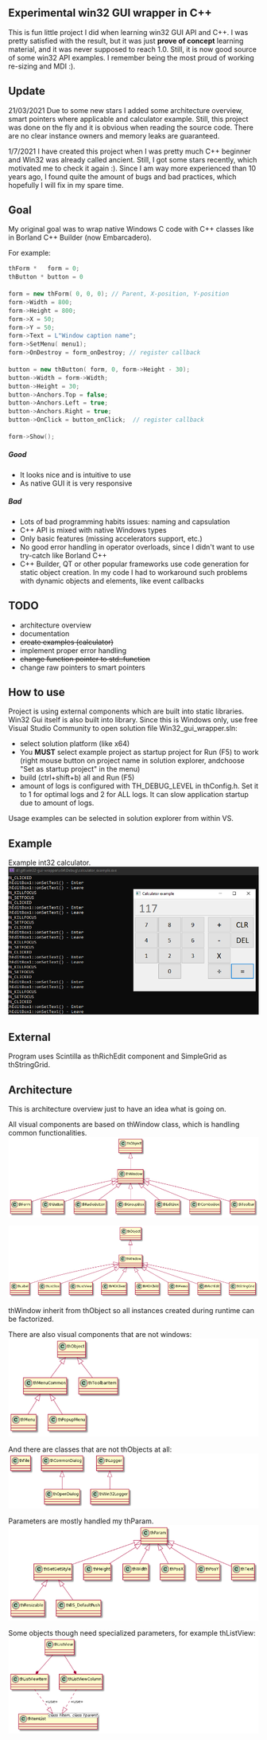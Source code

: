 ## Experimental win32 GUI wrapper in C++
This is fun little project I did when learning win32 GUI API and C++.
I was pretty satisfied with the result, but it was just **prove of concept** learning material, and it was never supposed to reach 1.0.
Still, it is now good source of some win32 API examples. I remember being the most proud of working re-sizing and MDI :).

## Update
21/03/2021
Due to some new stars I added some architecture overview, smart pointers where applicable and calculator example. Still, this project was done on the fly and it is obvious when reading the source code. There are no clear instance owners and memory leaks are guaranteed.

1/7/2021
I have created this project when I was pretty much C++ beginner and Win32 was already called ancient. Still, I got some stars recently, which motivated me to check it again :). Since I am way more experienced than 10 years ago, I found quite the amount of bugs and bad practices, which hopefully I will fix in my spare time.

## Goal
My original goal was to wrap native Windows C code with C++ classes like in Borland C++ Builder (now Embarcadero).

For example:

```c++
thForm *   form = 0;
thButton * button = 0

form = new thForm( 0, 0, 0); // Parent, X-position, Y-position
form->Width = 800;
form->Height = 800;
form->X = 50;
form->Y = 50;
form->Text = L"Window caption name";
form->SetMenu( menu1);
form->OnDestroy = form_onDestroy; // register callback

button = new thButton( form, 0, form->Height - 30);
button->Width = form->Width;
button->Height = 30;
button->Anchors.Top = false;
button->Anchors.Left = true;
button->Anchors.Right = true;
button->OnClick = button_onClick;  // register callback

form->Show();
```

##### Good
- It looks nice and is intuitive to use
- As native GUI it is very responsive

##### Bad
- Lots of bad programming habits issues: naming and capsulation
- C++ API is mixed with native Windows types
- Only basic features (missing accelerators support, etc.)
- No good error handling in operator overloads, since I didn't want to use try-catch like Borland C++
- C++ Builder, QT or other popular frameworks use code generation for static object creation. In my code I had to workaround such problems with dynamic objects and elements, like event callbacks

## TODO
- architecture overview
- documentation
- ~~create examples (calculator)~~
- implement proper error handling
- ~~change function pointer to std::function~~
- change raw pointers to smart pointers

## How to use
Project is using external components which are built into static libraries. Win32 Gui itself is also built into library.
Since this is Windows only, use free Visual Studio Community to open solution file Win32_gui_wrapper.sln:
- select solution platform (like x64)
- You **MUST** select example project as startup project for Run (F5) to work (right mouse button on project name in solution explorer, andchoose "Set as startup project" in the menu)
- build (ctrl+shift+b) all and Run (F5)
- amount of logs is configured with TH_DEBUG_LEVEL in thConfig.h. Set it to 1 for optimal logs and 2 for ALL logs. It can slow application startup due to amount of logs.

Usage examples can be selected in solution explorer from within VS.

## Example
Example int32 calculator.
![Alt arch](/doc/calc_example.png?raw=true)

## External
Program uses Scintilla as thRichEdit component and SimpleGrid as thStringGrid.

## Architecture
This is architecture overview just to have an idea what is going on.

All visual components are based on thWindow class, which is handling common functionalities.
![Alt arch](/doc/arch_1.png?raw=true)

![Alt arch](/doc/arch_2.png?raw=true)

thWindow inherit from thObject so all instances created during runtime can be factorized.

There are also visual components that are not windows:
![Alt arch](/doc/arch_3.png?raw=true)

And there are classes that are not thObjects at all:
![Alt arch](/doc/arch_6.png?raw=true)

Parameters are mostly handled my thParam.
![Alt arch](/doc/arch_4.png?raw=true)

Some objects though need specialized parameters, for example thListView:
![Alt arch](/doc/arch_5.png?raw=true)
